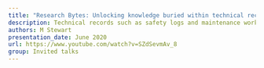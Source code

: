 ```yaml
---
title: "Research Bytes: Unlocking knowledge buried within technical records"
description: Technical records such as safety logs and maintenance work orders contain a wealth of critical information, yet they are seriously under utilised. We demonstrate how "technical language processing" can be employed to unlock this buried knowledge and provide significant benefit to industry professionals.
authors: M Stewart
presentation_date: June 2020
url: https://www.youtube.com/watch?v=SZdSevmAv_8
group: Invited talks
---
```

